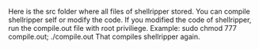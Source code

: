 Here is the src folder where all files of shellripper stored.
You can compile shellripper self or modify the code.
If you modified the code of shellripper, run the compile.out file with root priviliege. Example: sudo chmod 777 compile.out; ./compile.out
That compiles shellripper again.
